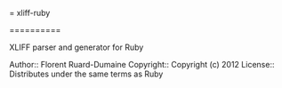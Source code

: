 = xliff-ruby

==========

XLIFF parser and generator for Ruby


Author::    Florent Ruard-Dumaine
Copyright:: Copyright (c) 2012
License::   Distributes under the same terms as Ruby

